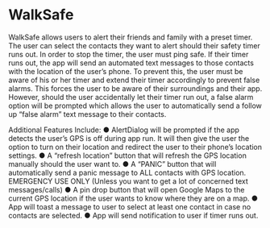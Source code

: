 # WalkSafe
WalkSafe allows users to alert their friends and family with a preset timer. 
The user can select the contacts they want to alert should their safety timer runs out. 
In order to stop the timer, the user must ping safe. 
If their timer runs out, the app will send an automated text messages to those contacts with the location of the user’s phone. 
To prevent this, the user must be aware of his or her timer and extend their timer accordingly to prevent false alarms. 
This forces the user to be aware of their surroundings and their app. 
However, should the user accidentally let their timer run out, a false alarm option will be prompted which allows the user to automatically send a follow up “false alarm” text message to their contacts.

Additional Features Include:
  ● AlertDialog will be prompted if the app detects the user’s GPS is off during app run. It
will then give the user the option to turn on their location and redirect the user to their
phone’s location settings.
  ● A “refresh location” button that will refresh the GPS location manually should the user
want to.
  ● A “PANIC” button that will automatically send a panic message to ALL contacts with
GPS location.  EMERGENCY USE ONLY  (Unless you want to get a lot of concerned text messages/calls)
  ● A pin drop button that will open Google Maps to the current GPS location if the user
wants to know where they are on a map.
  ● App will toast a message to user to select at least one contact in case no contacts are
selected.
  ● App will send notification to user if timer runs out.
